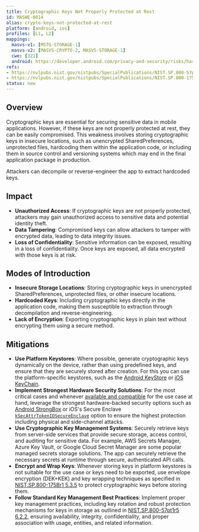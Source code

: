 ```yaml
---
title: Cryptographic Keys Not Properly Protected at Rest
id: MASWE-0014
alias: crypto-keys-not-protected-at-rest
platform: [android, ios]
profiles: [L1, L2]
mappings:
  masvs-v1: [MSTG-STORAGE-1]
  masvs-v2: [MASVS-CRYPTO-2, MASVS-STORAGE-1]
  cwe: [321]
  android: https://developer.android.com/privacy-and-security/risks/hardcoded-cryptographic-secrets
refs:
- https://nvlpubs.nist.gov/nistpubs/SpecialPublications/NIST.SP.800-57pt1r5.pdf
- https://nvlpubs.nist.gov/nistpubs/SpecialPublications/NIST.SP.800-175Br1.pdf
status: new
---
```


## Overview

Cryptographic keys are essential for securing sensitive data in mobile applications. However, if these keys are not properly protected at rest, they can be easily compromised. This weakness involves storing cryptographic keys in insecure locations, such as unencrypted SharedPreferences, unprotected files, hardcoding them within the application code, or including them in source control and versioning systems which may end in the final application package in production.

Attackers can decompile or reverse-engineer the app to extract hardcoded keys.

## Impact

- **Unauthorized Access**: If cryptographic keys are not properly protected, attackers may gain unauthorized access to sensitive data and potential identity theft.
- **Data Tampering**: Compromised keys can allow attackers to tamper with encrypted data, leading to data integrity issues.
- **Loss of Confidentiality**: Sensitive information can be exposed, resulting in a loss of confidentiality. Once keys are exposed, all data encrypted with those keys is at risk.

## Modes of Introduction

- **Insecure Storage Locations**: Storing cryptographic keys in unencrypted SharedPreferences, unprotected files, or other insecure locations.
- **Hardcoded Keys**: Including cryptographic keys directly in the application code, making them susceptible to extraction through decompilation and reverse-engineering.
- **Lack of Encryption**: Exporting cryptographic keys in plain text without encrypting them using a secure method.

## Mitigations

- **Use Platform Keystores**: Where possible, generate cryptographic keys dynamically on the device, rather than using predefined keys, and ensure that they are securely stored after creation. For this you can use the platform-specific keystores, such as the [Android KeyStore](https://developer.android.com/training/articles/keystore) or [iOS KeyChain](https://developer.apple.com/documentation/security/keychain_services).
- **Implement Strongest Hardware Security Solutions**: For the most critical cases and whenever [available and compatible](https://developer.android.com/privacy-and-security/keystore#HardwareSecurityModule) for the use case at hand, leverage the strongest hardware-backed security options such as [Android StrongBox](https://source.android.com/docs/security/features/keystore/strongbox) or iOS's Secure Enclave [`kSecAttrTokenIDSecureEnclave`](https://developer.apple.com/documentation/security/ksecattrtokenidsecureenclave) option to ensure the highest protection including physical and side-channel attacks.
- **Use Cryptographic Key Management Systems**: Securely retrieve keys from server-side services that provide secure storage, access control, and auditing for sensitive data. For example, AWS Secrets Manager, Azure Key Vault, or Google Cloud Secret Manager are some popular managed secrets storage solutions. The app can securely retrieve the necessary secrets at runtime through secure, authenticated API calls.
- **Encrypt and Wrap Keys**: Whenever storing keys in platform keystores is not suitable for the use case or keys need to be exported, use envelope encryption (DEK+KEK) and key wrapping techniques as specified in [NIST.SP.800-175Br1 5.3.5](https://nvlpubs.nist.gov/nistpubs/SpecialPublications/NIST.SP.800-175Br1.pdf) to protect cryptographic keys before storing them.
- **Follow Standard Key Management Best Practices**: Implement proper key management practices, including key rotation and robust protection mechanisms for keys in storage as outlined in [NIST.SP.800-57pt1r5 6.2.2](https://nvlpubs.nist.gov/nistpubs/SpecialPublications/NIST.SP.800-57pt1r5.pdf), ensuring availability, integrity, confidentiality, and proper association with usage, entities, and related information.
